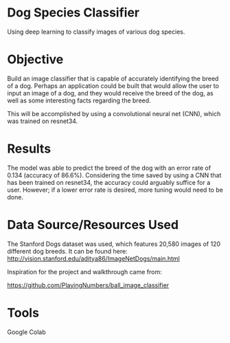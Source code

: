# Dog Species Classifier
Using deep learning to classify images of various dog species.

# Objective
Build an image classifier that is capable of accurately identifying the breed of a dog. Perhaps an application could be built that would allow the user to input an image of a dog, and they would receive the breed of the dog, as well as some interesting facts regarding the breed.

This will be accomplished by using a convolutional neural net (CNN), which was trained on resnet34.

# Results
The model was able to predict the breed of the dog with an error rate of 0.134 (accuracy of 86.6%). Considering the time saved by using a CNN that has been trained on resnet34, the accuracy could arguably suffice for a user. However; if a lower error rate is desired, more tuning would need to be done.

# Data Source/Resources Used
The Stanford Dogs dataset was used, which features 20,580 images of 120 different dog breeds. It can be found here: http://vision.stanford.edu/aditya86/ImageNetDogs/main.html

Inspiration for the project and walkthrough came from:

https://github.com/PlayingNumbers/ball_image_classifier

# Tools
Google Colab
